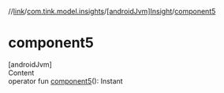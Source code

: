 //[link](../../index.md)/[com.tink.model.insights](../index.md)/[[androidJvm]Insight](index.md)/[component5](component5.md)



# component5  
[androidJvm]  
Content  
operator fun [component5](component5.md)(): Instant  



